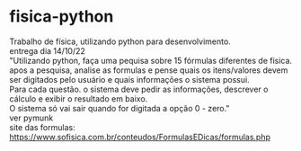 # fisica-python
Trabalho de física, utilizando python para desenvolvimento.  
entrega dia 14/10/22  
"Utilizando python, faça uma pequisa sobre 15 fórmulas diferentes de fisica. apos a pesquisa, analise as formulas e pense quais os itens/valores devem ser digitados pelo usuário e quais informações o sistema possui.  
      Para cada questão. o sistema deve pedir as informações, descrever o cálculo e exibir o resultado em baixo.  
  O sistema só vai sair quando for digitada a opção 0 - zero."  
ver pymunk  
site das formulas: https://www.sofisica.com.br/conteudos/FormulasEDicas/formulas.php
